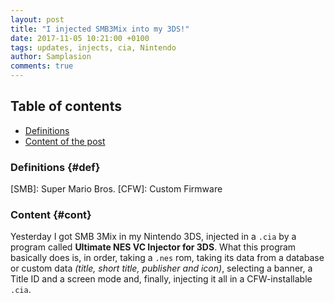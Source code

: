 ```yaml
---
layout: post
title: "I injected SMB3Mix into my 3DS!"
date: 2017-11-05 10:21:00 +0100
tags: updates, injects, cia, Nintendo
author: Samplasion
comments: true
---
```

## Table of contents
* [Definitions](#def)
* [Content of the post](#cont)
### Definitions {#def}
[SMB]: Super Mario Bros.
[CFW]: Custom Firmware
### Content {#cont}
Yesterday I got SMB 3Mix in my Nintendo 3DS<!--more-->, injected in a `.cia` by a program called **Ultimate NES VC Injector for 3DS**. What this program basically does is, in order, taking a `.nes` rom, taking its data from a database or custom data _(title, short title, publisher and icon)_, selecting a banner, a Title ID and a screen mode and, finally, injecting it all in a CFW-installable `.cia`.
